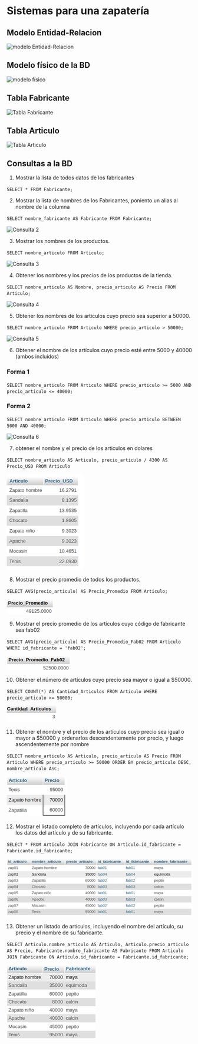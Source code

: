 # Sistemas para una zapatería

## Modelo Entidad-Relacion

![modelo Entidad-Relacion](img/bd_zapateria.png "Modelo Entidad-Relación")

## Modelo físico de la BD

![modelo físico](img/modelo_fisico.png "Modelo físico de la BD")

## Tabla Fabricante

![Tabla Fabricante](img/tabla_fabricante.png "Tabla Fabricante")

## Tabla Articulo
![Tabla Articulo](img/tabla_articulo.png "Tabla Articulo")

## Consultas a la BD

1. Mostrar la lista de todos datos de los fabricantes

`SELECT * FROM Fabricante;`

2. Mostrar la lista de nombres de los Fabricantes, poniento un alias al nombre de la columna

`SELECT nombre_fabricante AS Fabricante FROM Fabricante;`

![Consulta 2](img/consulta_2.png "Consulta 2")

3. Mostrar los nombres de los productos.

`SELECT nombre_articulo FROM Articulo;`

![Consulta 3](img/consulta_3.png "Consulta 3")

4. Obtener los nombres y los precios de los productos de la tienda.

`SELECT nombre_articulo AS Nombre, precio_articulo AS Precio FROM Articulo;`

![Consulta 4](img/consulta_4.png "Consulta 4")

5. Obtener los nombres de los artículos cuyo precio sea superior a 50000.

`SELECT nombre_articulo FROM Articulo WHERE precio_articulo > 50000;`

![Consulta 5](img/consulta_5.png  "Consulta 5")

6. Obtener el nombre de los artículos cuyo precio esté entre 5000 y 40000 (ambos incluidos)

### Forma 1
`SELECT nombre_articulo FROM Articulo WHERE precio_articulo >= 5000 AND precio_articulo <= 40000;`

### Forma 2
`SELECT nombre_articulo FROM Articulo WHERE precio_articulo BETWEEN 5000 AND 40000;`

![Consulta 6](img/consulta_6.png  "Consulta 6")

7. obtener el nombre y el precio de los articulos en dolares

`SELECT nombre_articulo AS Articulo, precio_articulo / 4300 AS Precio_USD FROM Articulo`

![consulta 7](img/consulta_7.png "consulta 7")

8.  Mostrar el precio promedio de todos los productos.

`SELECT AVG(precio_articulo) AS Precio_Promedio FROM Articulo;`

![consulta 8](img/precio_promedio_1.png "consulta 8")

9.  Mostrar el precio promedio de los artículos cuyo código de fabricante sea fab02

`SELECT AVG(precio_articulo) AS Precio_Promedio_Fab02 FROM Articulo WHERE id_fabricante = 'fab02';`

![consulta 9](img/precio_promedio_fab2.png "consulta 9")

10. Obtener el número de artículos cuyo precio sea mayor o igual a $50000.

`SELECT COUNT(*) AS Cantidad_Articulos FROM Articulo WHERE precio_articulo >= 50000;`

![consulta 10](img/cantidad_articulo_1.png "consulta 10")

11. Obtener el nombre y el precio de los artículos cuyo precio sea igual o mayor a $50000 y ordenarlos descendentemente por precio, y luego ascendentemente por nombre

`SELECT nombre_articulo AS Articulo, precio_articulo AS Precio FROM Articulo WHERE precio_articulo >= 50000 ORDER BY precio_articulo DESC, nombre_articulo ASC;`

![consulta 11](img/articulo_precio_1.png "consulta 11")

12. Mostrar el listado completo de artículos, incluyendo por cada artículo los datos del artículo y de su fabricante.

`SELECT * FROM Articulo JOIN Fabricante ON Articulo.id_fabricante = Fabricante.id_fabricante;`

![consulta 12](img/consulta_12.png "consulta 12")

13. Obtener un listado de artículos, incluyendo el nombre del artículo, su precio y el nombre de su fabricante.

`SELECT Articulo.nombre_articulo AS Articulo, Articulo.precio_articulo AS Precio, Fabricante.nombre_fabricante AS Fabricante FROM Articulo JOIN Fabricante ON Articulo.id_fabricante = Fabricante.id_fabricante;`

![consulta 13](img/consulta_13.png "consulta 13")
